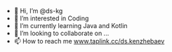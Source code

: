 - 👋 Hi, I’m @ds-kg
- 👀 I’m interested in Coding
- 🌱 I’m currently learning Java and Kotlin
- 💞️ I’m looking to collaborate on ...
- 📫 How to reach me www.taplink.cc/ds.kenzhebaev

<!---
ds-kg/ds-kg is a ✨ special ✨ repository because its `README.md` (this file) appears on your GitHub profile.
You can click the Preview link to take a look at your changes.
--->
